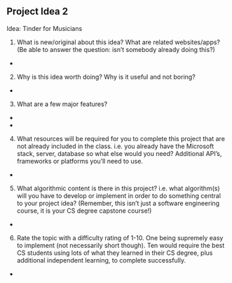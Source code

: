 ## Project Idea 2 ##

Idea: Tinder for Musicians

1. What is new/original about this idea? What are related websites/apps? (Be able to answer the question: isn’t somebody already doing this?)
* 
2. Why is this idea worth doing? Why is it useful and not boring?
* 
3. What are a few major features?
* 
* 
4. What resources will be required for you to complete this project that are not already included in the class. i.e. you already have the Microsoft stack, server, database so what else would you need? Additional API’s, frameworks or platforms you’ll need to use.
* 
5. What algorithmic content is there in this project? i.e. what algorithm(s) will you have to develop or implement in order to do something central to your project idea? (Remember, this isn’t just a software engineering course, it is your CS degree capstone course!)
* 
6. Rate the topic with a difficulty rating of 1-10. One being supremely easy to implement (not necessarily short though). Ten would require the best CS students using lots of what they learned in their CS degree, plus additional independent learning, to complete successfully.
* 

